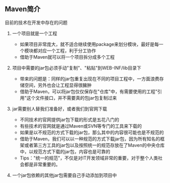 ## Maven简介

目前的技术在开发中存在的问题

1. 一个项目就是一个工程

   - 如果项目非常庞大，就不适合继续使用package来划分模块，最好是每一个模块都对应一个工程，利于分工协作
   - 借助于Maven就可以将一个项目拆分成多个工程
   
2. 项目中需要的jar包必须手动"复制"、"粘贴"到WEB-INF/lib目录下

   - 带来的问题是：同样的jar包重复出现在不同的项目工程中，一方面浪费存储空间，另外也会让工程显得很臃肿
   - 借助于Maven，可以将jar包仅仅保存在"仓库"中，有需要使用的工程"引用"这个文件接口，并不需要真的包jar包复制过来
   
3. jar需要别人替我们准备好，或者我们到官网下载

   - 不同技术的官网提供jar包下载的形式是五花八门的
   - 有些技术的官网就是通过Maven或SVN等专门的工具来下载的
   - 如果是以不规范的方式下载的jar包，那么其中的内容很可能也是不规范的
   - 借助于Maven，我们可以以一种规范的方式下载jar包，因为所有知名的框架或者第三方工具的jar包以及按照统一的规范存放在了Maven的中央仓库中，以规范方式下载的jar包，内容也是可靠的
   - Tips："统一的规范"，不仅是对IT开发领域非常的重要，对于整个人类社会都是非常重要的。
   
4. 一个jar包依赖的其他jar包需要自己手动添加到项目中
